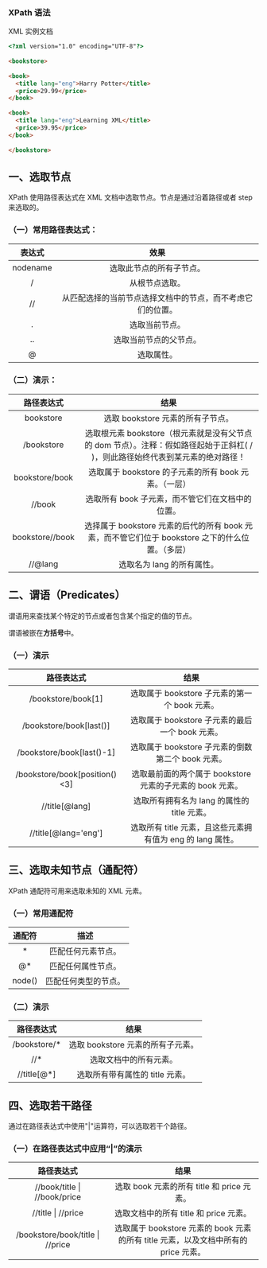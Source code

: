 ### XPath 语法


 XML 实例文档
```html
<?xml version="1.0" encoding="UTF-8"?>
 
<bookstore>
 
<book>
  <title lang="eng">Harry Potter</title>
  <price>29.99</price>
</book>
 
<book>
  <title lang="eng">Learning XML</title>
  <price>39.95</price>
</book>
 
</bookstore>
```

## 一、选取节点

XPath 使用路径表达式在 XML 文档中选取节点。节点是通过沿着路径或者 step 来选取的。   

### （一）常用路径表达式：  

|  表达式  |                            效果                            |
| :------: | :--------------------------------------------------------: |
| nodename |                  选取此节点的所有子节点。                  |
|    /     |                       从根节点选取。                       |
|    //    | 从匹配选择的当前节点选择文档中的节点，而不考虑它们的位置。 |
|    .     |                       选取当前节点。                       |
|    ..    |                   选取当前节点的父节点。                   |
|    @     |                         选取属性。                         |

### （二）演示：

|   路径表达式    |                             结果                             |
| :-------------: | :----------------------------------------------------------: |
|    bookstore    |              选取 bookstore 元素的所有子节点。               |
|   /bookstore    | 选取根元素 bookstore（根元素就是没有父节点的 dom 节点）。注释：假如路径起始于正斜杠( / )，则此路径始终代表到某元素的绝对路径！ |
| bookstore/book  |    选取属于 bookstore 的子元素的所有 book 元素。（一层）     |
|     //book      |       选取所有 book 子元素，而不管它们在文档中的位置。       |
| bookstore//book | 选择属于 bookstore 元素的后代的所有 book 元素，而不管它们位于 bookstore 之下的什么位置。（多层） |
|     //@lang     |                  选取名为 lang 的所有属性。                  |



## 二、谓语（Predicates）

谓语用来查找某个特定的节点或者包含某个指定的值的节点。  

谓语被嵌在**方括号**中。  

### （一）演示

|          路径表达式           |                            结果                            |
| :---------------------------: | :--------------------------------------------------------: |
|      /bookstore/book[1]       |       选取属于 bookstore 子元素的第一个 book 元素。        |
|    /bookstore/book[last()]    |      选取属于 bookstore 子元素的最后一个 book 元素。       |
|   /bookstore/book[last()-1]   |     选取属于 bookstore 子元素的倒数第二个 book 元素。      |
| /bookstore/book[position()<3] | 选取最前面的两个属于 bookstore 元素的子元素的 book 元素。  |
|        //title[@lang]         |        选取所有拥有名为 lang 的属性的 title 元素。         |
|     //title[@lang='eng']      | 选取所有 title 元素，且这些元素拥有值为 eng 的 lang 属性。 |

## 三、选取未知节点（通配符）

XPath 通配符可用来选取未知的 XML 元素。  

### （一）常用通配符

| 通配符 |         描述         |
| :----: | :------------------: |
|   *    |  匹配任何元素节点。  |
|   @*   |  匹配任何属性节点。  |
| node() | 匹配任何类型的节点。 |

### （二）演示

|  路径表达式  |               结果                |
| :----------: | :-------------------------------: |
| /bookstore/* | 选取 bookstore 元素的所有子元素。 |
|     //*      |      选取文档中的所有元素。       |
| //title[@*]  |  选取所有带有属性的 title 元素。  |

## 四、选取若干路径

通过在路径表达式中使用"|"运算符，可以选取若干个路径。  

### （一）在路径表达式中应用“|”的演示

|            路径表达式            |                             结果                             |
| :------------------------------: | :----------------------------------------------------------: |
|   //book/title \| //book/price   |          选取 book 元素的所有 title 和 price 元素。          |
|        //title \| //price        |            选取文档中的所有 title 和 price 元素。            |
| /bookstore/book/title \| //price | 选取属于 bookstore 元素的 book 元素的所有 title 元素，以及文档中所有的 price 元素。 |

